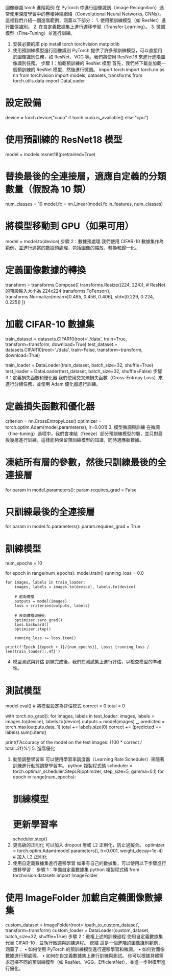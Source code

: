 圖像辦識 torch 進階範例
在 PyTorch 中進行圖像識別（Image Recognition）通常使用深度學習中的卷積神經網絡（Convolutional Neural Networks, CNNs）。這裡我們介紹一個進階範例，涵蓋以下部分：
    1. 使用預訓練模型（如 ResNet）進行圖像識別。
    2. 在自定義數據集上進行遷移學習（Transfer Learning）。
    3. 微調模型（Fine-Tuning）並進行訓練。
1. 安裝必要的庫
pip install torch torchvision matplotlib
2. 使用預訓練模型進行圖像識別
PyTorch 提供了許多預訓練模型，可以直接用於圖像識別任務，如 ResNet、VGG 等。我們將使用 ResNet18 來進行進階圖像識別任務。
步驟 1：加載預訓練的 ResNet 模型
首先，我們將下載並加載一個預訓練的 ResNet 模型，然後進行微調。
import torch
import torch.nn as nn
from torchvision import models, datasets, transforms
from torch.utils.data import DataLoader

# 設定設備
device = torch.device("cuda" if torch.cuda.is_available() else "cpu")

# 使用預訓練的 ResNet18 模型
model = models.resnet18(pretrained=True)

# 替換最後的全連接層，適應自定義的分類數量（假設為 10 類）
num_classes = 10
model.fc = nn.Linear(model.fc.in_features, num_classes)

# 將模型移動到 GPU（如果可用）
model = model.to(device)
步驟 2：數據預處理
我們使用 CIFAR-10 數據集作為範例，並進行適當的數據預處理，包括圖像的縮放、轉換和歸一化。
# 定義圖像數據的轉換
transform = transforms.Compose([
    transforms.Resize((224, 224)),  # ResNet 的預設輸入大小為 224x224
    transforms.ToTensor(),
    transforms.Normalize(mean=[0.485, 0.456, 0.406], std=[0.229, 0.224, 0.225])
])

# 加載 CIFAR-10 數據集
train_dataset = datasets.CIFAR10(root='./data', train=True, transform=transform, download=True)
test_dataset = datasets.CIFAR10(root='./data', train=False, transform=transform, download=True)

train_loader = DataLoader(train_dataset, batch_size=32, shuffle=True)
test_loader = DataLoader(test_dataset, batch_size=32, shuffle=False)
步驟 3：定義損失函數和優化器
我們使用交叉熵損失函數（Cross-Entropy Loss）來進行分類任務，並使用 Adam 優化器進行訓練。
# 定義損失函數和優化器
criterion = nn.CrossEntropyLoss()
optimizer = torch.optim.Adam(model.parameters(), lr=0.001)
3. 模型微調與訓練
在微調（fine-tuning）過程中，我們會凍結（freeze）部分預訓練模型的層，並只對最後幾層進行訓練，這樣能夠保留預訓練模型的知識，同時適應新數據。
# 凍結所有層的參數，然後只訓練最後的全連接層
for param in model.parameters():
    param.requires_grad = False

# 只訓練最後的全連接層
for param in model.fc.parameters():
    param.requires_grad = True

# 訓練模型
num_epochs = 10

for epoch in range(num_epochs):
    model.train()
    running_loss = 0.0

    for images, labels in train_loader:
        images, labels = images.to(device), labels.to(device)

        # 前向傳播
        outputs = model(images)
        loss = criterion(outputs, labels)

        # 反向傳播與優化
        optimizer.zero_grad()
        loss.backward()
        optimizer.step()

        running_loss += loss.item()

    print(f'Epoch [{epoch + 1}/{num_epochs}], Loss: {running_loss / len(train_loader):.4f}')
4. 模型測試與評估
訓練完成後，我們在測試集上進行評估，以檢查模型的準確性。
# 測試模型
model.eval()  # 將模型設定為評估模式
correct = 0
total = 0

with torch.no_grad():
    for images, labels in test_loader:
        images, labels = images.to(device), labels.to(device)
        outputs = model(images)
        _, predicted = torch.max(outputs.data, 1)
        total += labels.size(0)
        correct += (predicted == labels).sum().item()

print(f'Accuracy of the model on the test images: {100 * correct / total:.2f}%')
5. 進階優化
1. 動態調整學習率
可以使用學習率調度器（Learning Rate Scheduler）來隨著訓練進行動態調整學習率。
python
複製程式碼
scheduler = torch.optim.lr_scheduler.StepLR(optimizer, step_size=5, gamma=0.1)
for epoch in range(num_epochs):
    # 訓練模型
    # 更新學習率
    scheduler.step()
2. 更高級的正則化
可以加入 dropout 層或 L2 正則化，防止過擬合。
optimizer = torch.optim.Adam(model.parameters(), lr=0.001, weight_decay=1e-4)  # 加入 L2 正則化
6. 使用自定義數據集進行遷移學習
如果有自己的數據集，可以使用以下步驟進行遷移學習：
步驟 1：準備自定義數據集
python
複製程式碼
from torchvision.datasets import ImageFolder

# 使用 ImageFolder 加載自定義圖像數據集
custom_dataset = ImageFolder(root='/path_to_custom_dataset', transform=transform)
custom_loader = DataLoader(custom_dataset, batch_size=32, shuffle=True)
步驟 2：重複上述的訓練過程
使用自定義數據集代替 CIFAR-10，並執行微調與訓練過程。
總結
這是一個進階的圖像識別範例，涵蓋了：
    • 如何使用 PyTorch 的預訓練模型進行遷移學習和微調。
    • 如何對圖像數據進行預處理。
    • 如何在自定義數據集上進行訓練與測試。
你可以根據具體需求選擇不同的預訓練模型（如 ResNet、VGG、EfficientNet），並進一步對模型進行優化。
